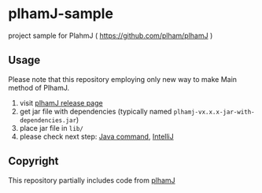 # plhamJ-sample
project sample for PlahmJ ( https://github.com/plham/plhamJ )

## Usage
Please note that this repository employing only new way to make Main method of PlhamJ.

1.  visit [plhamJ release page](https://github.com/plham/plhamJ/releases)
2.  get jar file with dependencies (typically named `plhamj-vx.x.x-jar-with-dependencies.jar`)
3.  place jar file in `lib/`
4.  please check next step: [Java command](RunByJava.md), [IntelliJ](RunWithIntelliJ.md)

## Copyright
This repository partially includes code from [plhamJ](https://github.com/plham/plhamJ)
